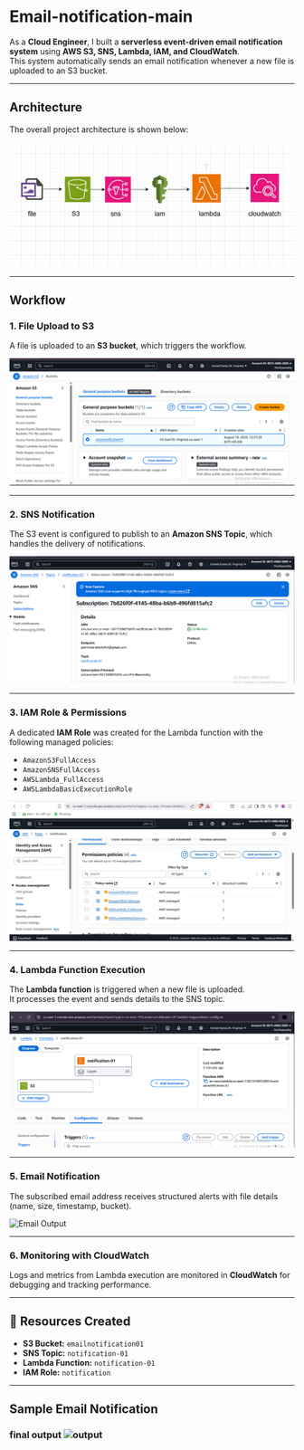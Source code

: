 #  Email-notification-main

As a **Cloud Engineer**, I built a **serverless event-driven email notification system** using **AWS S3, SNS, Lambda, IAM, and CloudWatch**.  
This system automatically sends an email notification whenever a new file is uploaded to an S3 bucket.

---

##  Architecture

The overall project architecture is shown below:

![Architecture Diagram](image-1.png)

---

##  Workflow

### 1. File Upload to S3
A file is uploaded to an **S3 bucket**, which triggers the workflow.

![S3 Bucket](image-2.png)

---

### 2. SNS Notification
The S3 event is configured to publish to an **Amazon SNS Topic**, which handles the delivery of notifications.

![SNS](image-3.png)

---

### 3. IAM Role & Permissions
A dedicated **IAM Role** was created for the Lambda function with the following managed policies:
- `AmazonS3FullAccess`
- `AmazonSNSFullAccess`
- `AWSLambda_FullAccess`
- `AWSLambdaBasicExecutionRole`

![IAM Policy](image-4.png)

---

### 4. Lambda Function Execution
The **Lambda function** is triggered when a new file is uploaded.  
It processes the event and sends details to the SNS topic.

![Lambda Function](image-5.png)

---

### 5. Email Notification
The subscribed email address receives structured alerts with file details (name, size, timestamp, bucket).

![Email Output](output.png)

---

### 6. Monitoring with CloudWatch
Logs and metrics from Lambda execution are monitored in **CloudWatch** for debugging and tracking performance.

---

## 📂 Resources Created
- **S3 Bucket:** `emailnotification01`
- **SNS Topic:** `notification-01`
- **Lambda Function:** `notification-01`
- **IAM Role:** `notification`

---

##  Sample Email Notification


### final output ![output](image.png)

